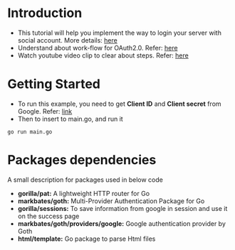 # Introduction
* This tutorial will help you implement the way to login your server with social account.
More details: [here](https://www.loginradius.com/blog/engineering/google-authentication-with-golang-and-goth/)
* Understand about work-flow for OAuth2.0.
Refer: [here](https://viblo.asia/p/tim-hieu-doi-chut-ve-oauth2-eW65GvMLlDO)
* Watch youtube video clip to clear about steps.
Refer: [here](https://www.youtube.com/watch?v=xH6hAW3EqLk)

# Getting Started
* To run this example, you need to get **Client ID** and **Client secret** from Google. Refer: [link](https://console.cloud.google.com/apis/credentials/oauthclient/207194625048-ctiigt8ks7979603k9ncg6u36sc07me2.apps.googleusercontent.com?project=loginsocialaccount)
* Then to insert to main.go, and run it
```
go run main.go
```

# Packages dependencies
A small description for packages used in below code
* **gorilla/pat:** A lightweight HTTP router for Go
* **markbates/goth:** Multi-Provider Authentication Package for Go
* **gorilla/sessions:** To save information from google in session and use it on the success page
* **markbates/goth/providers/google:** Google authentication provider by Goth
* **html/template:** Go package to parse Html files


